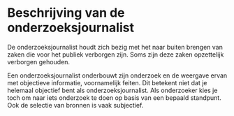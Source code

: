 # Beschrijving van de onderzoeksjournalist

De onderzoeksjournalist houdt zich bezig met het naar buiten brengen van zaken die voor het publiek verborgen zijn. Soms zijn deze zaken opzettelijk verborgen gehouden. 

Een onderzoeksjournalist onderbouwt zijn onderzoek en de weergave ervan met objectieve informatie, voornamelijk feiten. Dit betekent niet dat je helemaal objectief bent als onderzoeksjournalist. Als onderzoeker kies je toch om naar iets onderzoek te doen op basis van een bepaald standpunt. Ook de selectie van bronnen is vaak subjectief.